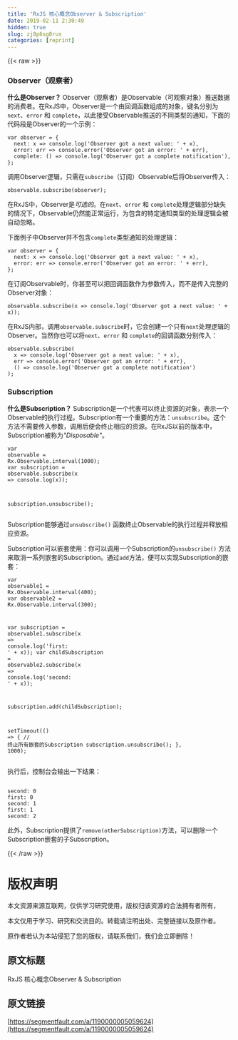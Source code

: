 ```yaml
---
title: 'RxJS 核心概念Observer & Subscription' 
date: 2019-02-11 2:30:49
hidden: true
slug: zj8p6sg8rus
categories: [reprint]
---
```


{{< raw >}}

                    
<h3 id="articleHeader0">Observer（观察者）</h3>
<p><strong>什么是Observer？</strong> Observer（观察者）是Observable（可观察对象）推送数据的消费者。在RxJS中，Observer是一个由回调函数组成的对象，键名分别为<code>next</code>、<code>error</code> 和 <code>complete</code>，以此接受Observable推送的不同类型的通知，下面的代码段是Observer的一个示例：</p>
<div class="widget-codetool" style="display:none;">
      <div class="widget-codetool--inner">
      <span class="selectCode code-tool" data-toggle="tooltip" data-placement="top" title="" data-original-title="全选"></span>
      <span type="button" class="copyCode code-tool" data-toggle="tooltip" data-placement="top" data-clipboard-text="var observer = {
  next: x => console.log('Observer got a next value: ' + x),
  error: err => console.error('Observer got an error: ' + err),
  complete: () => console.log('Observer got a complete notification'),
};" title="" data-original-title="复制"></span>
      <span type="button" class="saveToNote code-tool" data-toggle="tooltip" data-placement="top" title="" data-original-title="放进笔记"></span>
      </div>
      </div><pre class="javascript hljs"><code class="js"><span class="hljs-keyword">var</span> observer = {
  <span class="hljs-attr">next</span>: <span class="hljs-function"><span class="hljs-params">x</span> =&gt;</span> <span class="hljs-built_in">console</span>.log(<span class="hljs-string">'Observer got a next value: '</span> + x),
  <span class="hljs-attr">error</span>: <span class="hljs-function"><span class="hljs-params">err</span> =&gt;</span> <span class="hljs-built_in">console</span>.error(<span class="hljs-string">'Observer got an error: '</span> + err),
  <span class="hljs-attr">complete</span>: <span class="hljs-function"><span class="hljs-params">()</span> =&gt;</span> <span class="hljs-built_in">console</span>.log(<span class="hljs-string">'Observer got a complete notification'</span>),
};</code></pre>
<p>调用Observer逻辑，只需在<code>subscribe</code>（订阅）Observable后将Observer传入：</p>
<div class="widget-codetool" style="display:none;">
      <div class="widget-codetool--inner">
      <span class="selectCode code-tool" data-toggle="tooltip" data-placement="top" title="" data-original-title="全选"></span>
      <span type="button" class="copyCode code-tool" data-toggle="tooltip" data-placement="top" data-clipboard-text="observable.subscribe(observer);" title="" data-original-title="复制"></span>
      <span type="button" class="saveToNote code-tool" data-toggle="tooltip" data-placement="top" title="" data-original-title="放进笔记"></span>
      </div>
      </div><pre class="javascript hljs"><code class="js" style="word-break: break-word; white-space: initial;">observable.subscribe(observer);</code></pre>
<p>在RxJS中，Observer是<em>可选的</em>。在<code>next</code>、<code>error</code> 和 <code>complete</code>处理逻辑部分缺失的情况下，Observable仍然能正常运行，为包含的特定通知类型的处理逻辑会被自动忽略。</p>
<p>下面例子中Observer并不包含<code>complete</code>类型通知的处理逻辑：</p>
<div class="widget-codetool" style="display:none;">
      <div class="widget-codetool--inner">
      <span class="selectCode code-tool" data-toggle="tooltip" data-placement="top" title="" data-original-title="全选"></span>
      <span type="button" class="copyCode code-tool" data-toggle="tooltip" data-placement="top" data-clipboard-text="var observer = {
  next: x => console.log('Observer got a next value: ' + x),
  error: err => console.error('Observer got an error: ' + err),
};" title="" data-original-title="复制"></span>
      <span type="button" class="saveToNote code-tool" data-toggle="tooltip" data-placement="top" title="" data-original-title="放进笔记"></span>
      </div>
      </div><pre class="javascript hljs"><code class="js"><span class="hljs-keyword">var</span> observer = {
  <span class="hljs-attr">next</span>: <span class="hljs-function"><span class="hljs-params">x</span> =&gt;</span> <span class="hljs-built_in">console</span>.log(<span class="hljs-string">'Observer got a next value: '</span> + x),
  <span class="hljs-attr">error</span>: <span class="hljs-function"><span class="hljs-params">err</span> =&gt;</span> <span class="hljs-built_in">console</span>.error(<span class="hljs-string">'Observer got an error: '</span> + err),
};</code></pre>
<p>在订阅Observable时，你甚至可以把回调函数作为参数传入，而不是传入完整的Observer对象：</p>
<div class="widget-codetool" style="display:none;">
      <div class="widget-codetool--inner">
      <span class="selectCode code-tool" data-toggle="tooltip" data-placement="top" title="" data-original-title="全选"></span>
      <span type="button" class="copyCode code-tool" data-toggle="tooltip" data-placement="top" data-clipboard-text="observable.subscribe(x => console.log('Observer got a next value: ' + x));" title="" data-original-title="复制"></span>
      <span type="button" class="saveToNote code-tool" data-toggle="tooltip" data-placement="top" title="" data-original-title="放进笔记"></span>
      </div>
      </div><pre class="javascript hljs"><code class="js" style="word-break: break-word; white-space: initial;">observable.subscribe(<span class="hljs-function"><span class="hljs-params">x</span> =&gt;</span> <span class="hljs-built_in">console</span>.log(<span class="hljs-string">'Observer got a next value: '</span> + x));</code></pre>
<p>在RxJS内部，调用<code>observable.subscribe</code>时，它会创建一个只有<code>next</code>处理逻辑的Observer。当然你也可以将<code>next</code>、<code>error</code> 和 <code>complete</code>的回调函数分别传入：</p>
<div class="widget-codetool" style="display:none;">
      <div class="widget-codetool--inner">
      <span class="selectCode code-tool" data-toggle="tooltip" data-placement="top" title="" data-original-title="全选"></span>
      <span type="button" class="copyCode code-tool" data-toggle="tooltip" data-placement="top" data-clipboard-text="observable.subscribe(
  x => console.log('Observer got a next value: ' + x),
  err => console.error('Observer got an error: ' + err),
  () => console.log('Observer got a complete notification')
);" title="" data-original-title="复制"></span>
      <span type="button" class="saveToNote code-tool" data-toggle="tooltip" data-placement="top" title="" data-original-title="放进笔记"></span>
      </div>
      </div><pre class="javascript hljs"><code class="js">observable.subscribe(
  <span class="hljs-function"><span class="hljs-params">x</span> =&gt;</span> <span class="hljs-built_in">console</span>.log(<span class="hljs-string">'Observer got a next value: '</span> + x),
  err =&gt; <span class="hljs-built_in">console</span>.error(<span class="hljs-string">'Observer got an error: '</span> + err),
  () =&gt; <span class="hljs-built_in">console</span>.log(<span class="hljs-string">'Observer got a complete notification'</span>)
);</code></pre>
<h3 id="articleHeader1">Subscription</h3>
<p><strong>什么是Subscription？</strong> Subscription是一个代表可以终止资源的对象，表示一个Observable的执行过程。Subscription有一个重要的方法：<code>unsubscribe</code>。这个方法不需要传入参数，调用后便会终止相应的资源。在RxJS以前的版本中，Subscription被称为<em>"Disposable"</em>。</p>
<div class="widget-codetool" style="display:none;">
      <div class="widget-codetool--inner">
      <span class="selectCode code-tool" data-toggle="tooltip" data-placement="top" title="" data-original-title="全选"></span>
      <span type="button" class="copyCode code-tool" data-toggle="tooltip" data-placement="top" data-clipboard-text="var observable = Rx.Observable.interval(1000);
var subscription = observable.subscribe(x => console.log(x));

subscription.unsubscribe(); " title="" data-original-title="复制"></span>
      <span type="button" class="saveToNote code-tool" data-toggle="tooltip" data-placement="top" title="" data-original-title="放进笔记"></span>
      </div>
      </div><pre class="javascript hljs"><code class="js"><span class="hljs-keyword">var</span> observable = Rx.Observable.interval(<span class="hljs-number">1000</span>);
<span class="hljs-keyword">var</span> subscription = observable.subscribe(<span class="hljs-function"><span class="hljs-params">x</span> =&gt;</span> <span class="hljs-built_in">console</span>.log(x));

subscription.unsubscribe(); </code></pre>
<p>Subscription能够通过<code>unsubscribe()</code> 函数终止Observable的执行过程并释放相应资源。</p>
<p>Subscription可以嵌套使用：你可以调用一个Subscription的<code>unsubscribe()</code>    方法来取消一系列嵌套的Subscription。通过<code>add</code>方法，便可以实现Subscription的嵌套：</p>
<div class="widget-codetool" style="display:none;">
      <div class="widget-codetool--inner">
      <span class="selectCode code-tool" data-toggle="tooltip" data-placement="top" title="" data-original-title="全选"></span>
      <span type="button" class="copyCode code-tool" data-toggle="tooltip" data-placement="top" data-clipboard-text="var observable1 = Rx.Observable.interval(400);
var observable2 = Rx.Observable.interval(300);

var subscription = observable1.subscribe(x => console.log('first: ' + x));
var childSubscription = observable2.subscribe(x => console.log('second: ' + x));

subscription.add(childSubscription);

setTimeout(() => {
  // 终止所有嵌套的Subscription
  subscription.unsubscribe();
}, 1000);" title="" data-original-title="复制"></span>
      <span type="button" class="saveToNote code-tool" data-toggle="tooltip" data-placement="top" title="" data-original-title="放进笔记"></span>
      </div>
      </div><pre class="javascript hljs"><code class="js"><span class="hljs-keyword">var</span> observable1 = Rx.Observable.interval(<span class="hljs-number">400</span>);
<span class="hljs-keyword">var</span> observable2 = Rx.Observable.interval(<span class="hljs-number">300</span>);

<span class="hljs-keyword">var</span> subscription = observable1.subscribe(<span class="hljs-function"><span class="hljs-params">x</span> =&gt;</span> <span class="hljs-built_in">console</span>.log(<span class="hljs-string">'first: '</span> + x));
<span class="hljs-keyword">var</span> childSubscription = observable2.subscribe(<span class="hljs-function"><span class="hljs-params">x</span> =&gt;</span> <span class="hljs-built_in">console</span>.log(<span class="hljs-string">'second: '</span> + x));

subscription.add(childSubscription);

setTimeout(<span class="hljs-function"><span class="hljs-params">()</span> =&gt;</span> {
  <span class="hljs-comment">// 终止所有嵌套的Subscription</span>
  subscription.unsubscribe();
}, <span class="hljs-number">1000</span>);</code></pre>
<p>执行后，控制台会输出一下结果：</p>
<div class="widget-codetool" style="display:none;">
      <div class="widget-codetool--inner">
      <span class="selectCode code-tool" data-toggle="tooltip" data-placement="top" title="" data-original-title="全选"></span>
      <span type="button" class="copyCode code-tool" data-toggle="tooltip" data-placement="top" data-clipboard-text="
second: 0
first: 0
second: 1
first: 1
second: 2" title="" data-original-title="复制"></span>
      <span type="button" class="saveToNote code-tool" data-toggle="tooltip" data-placement="top" title="" data-original-title="放进笔记"></span>
      </div>
      </div><pre class="hljs applescript"><code class="none">
<span class="hljs-keyword">second</span>: <span class="hljs-number">0</span>
<span class="hljs-keyword">first</span>: <span class="hljs-number">0</span>
<span class="hljs-keyword">second</span>: <span class="hljs-number">1</span>
<span class="hljs-keyword">first</span>: <span class="hljs-number">1</span>
<span class="hljs-keyword">second</span>: <span class="hljs-number">2</span></code></pre>
<p>此外，Subscription提供了<code>remove(otherSubscription)</code>方法，可以删除一个Subscription嵌套的子Subscription。</p>

                
{{< /raw >}}

# 版权声明
本文资源来源互联网，仅供学习研究使用，版权归该资源的合法拥有者所有，

本文仅用于学习、研究和交流目的。转载请注明出处、完整链接以及原作者。

原作者若认为本站侵犯了您的版权，请联系我们，我们会立即删除！

## 原文标题
RxJS 核心概念Observer & Subscription

## 原文链接
[https://segmentfault.com/a/1190000005059624](https://segmentfault.com/a/1190000005059624)

